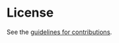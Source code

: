 # License

See the
[guidelines for contributions](https://github.com/danvangeest/draft-ml-dsa-cms/blob/main/CONTRIBUTING.md).
